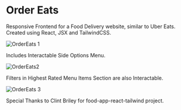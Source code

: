 # Order Eats
Responsive Frontend for a Food Delivery website, similar to Uber Eats. 
Created using React, JSX and TailwindCSS.


![OrderEats 1](https://github.com/user-attachments/assets/2513f6e2-1d4e-41c9-9b45-ac0a9447eef4)

Includes Interactable Side Options Menu.

![OrderEats2](https://github.com/user-attachments/assets/4d11b2e6-b7ce-48f4-bde7-9cf1ec0d0f0b)

Filters in Highest Rated Menu Items Section are also Interactable.

![OrderEats 3](https://github.com/user-attachments/assets/9939343f-936e-4893-a1db-9d34f10b29ee)

Special Thanks to Clint Briley for food-app-react-tailwind project.
